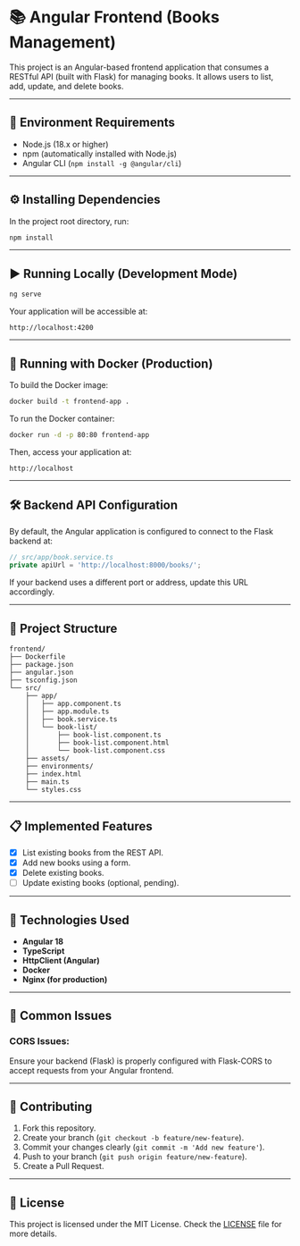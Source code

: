 
# 📚 Angular Frontend (Books Management)

This project is an Angular-based frontend application that consumes a RESTful API (built with Flask) for managing books. It allows users to list, add, update, and delete books.

---

## 🚀 Environment Requirements

- Node.js (18.x or higher)
- npm (automatically installed with Node.js)
- Angular CLI (`npm install -g @angular/cli`)

---

## ⚙️ Installing Dependencies

In the project root directory, run:

```bash
npm install
```

---

## ▶️ Running Locally (Development Mode)

```bash
ng serve
```

Your application will be accessible at:
```
http://localhost:4200
```

---

## 🐳 Running with Docker (Production)

To build the Docker image:

```bash
docker build -t frontend-app .
```

To run the Docker container:

```bash
docker run -d -p 80:80 frontend-app
```

Then, access your application at:

```
http://localhost
```

---

## 🛠️ Backend API Configuration

By default, the Angular application is configured to connect to the Flask backend at:

```typescript
// src/app/book.service.ts
private apiUrl = 'http://localhost:8000/books/';
```

If your backend uses a different port or address, update this URL accordingly.

---

## 📂 Project Structure

```
frontend/
├── Dockerfile
├── package.json
├── angular.json
├── tsconfig.json
└── src/
    ├── app/
    │   ├── app.component.ts
    │   ├── app.module.ts
    │   ├── book.service.ts
    │   └── book-list/
    │       ├── book-list.component.ts
    │       ├── book-list.component.html
    │       └── book-list.component.css
    ├── assets/
    ├── environments/
    ├── index.html
    ├── main.ts
    └── styles.css
```

---

## 📋 Implemented Features

- [x] List existing books from the REST API.
- [x] Add new books using a form.
- [x] Delete existing books.
- [ ] Update existing books (optional, pending).

---

## 🔖 Technologies Used

- **Angular 18**
- **TypeScript**
- **HttpClient (Angular)**
- **Docker**
- **Nginx (for production)**

---

## 🚨 Common Issues

### CORS Issues:
Ensure your backend (Flask) is properly configured with Flask-CORS to accept requests from your Angular frontend.

---

## 🤝 Contributing

1. Fork this repository.
2. Create your branch (`git checkout -b feature/new-feature`).
3. Commit your changes clearly (`git commit -m 'Add new feature'`).
4. Push to your branch (`git push origin feature/new-feature`).
5. Create a Pull Request.

---

## 📝 License

This project is licensed under the MIT License. Check the [LICENSE](LICENSE) file for more details.
